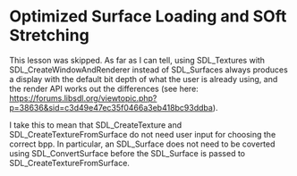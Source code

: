 # Optimized Surface Loading and SOft Stretching

This lesson was skipped.  As far as I can tell, using SDL\_Textures with
SDL\_CreateWindowAndRenderer instead of SDL\_Surfaces always produces a display
with the default bit depth of what the user is already using, and the render API
works out the differences (see here:
https://forums.libsdl.org/viewtopic.php?p=38636&sid=c3d49e47ec35f0466a3eb418bc93ddba).

I take this to mean that SDL\_CreateTexture and SDL\_CreateTextureFromSurface do
not need user input for choosing the correct bpp.  In particular, an
SDL\_Surface does not need to be coverted using SDL\_ConvertSurface before the
SDL\_Surface is passed to SDL\_CreateTextureFromSurface.
